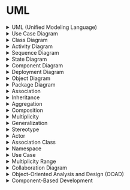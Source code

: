 

# UML

<details>

<summary>UML (Unified Modeling Language)</summary>

- UML is a standardized visual language for modeling software systems.

- It uses diagrams and symbols to represent system structure and behavior.

- Facilitates communication and design in software development.

</details>

<details>

<summary>Use Case Diagram</summary>

- A use case diagram in UML shows how users interact with a system.

- It outlines different scenarios (use cases) and their relationships.

- Helps define system functionality from a user's perspective.

</details>

<details>

<summary>Class Diagram</summary>

- A class diagram in UML depicts the structure of a system by representing classes and their relationships.

- It shows attributes, methods, and associations between classes.

- Useful for designing and understanding system architecture.

</details>

<details>

<summary>Activity Diagram</summary>

- An activity diagram in UML visualizes workflows or processes within a system.

- It uses actions, decisions, and control flow to represent activities.

- Helps model complex business processes.

</details>

<details>

<summary>Sequence Diagram</summary>

- A sequence diagram in UML displays interactions between objects over time.

- It shows the order of messages exchanged and lifelines of objects.

- Used for modeling dynamic behavior in system interactions.

</details>

<details>

<summary>State Diagram</summary>

- A state diagram in UML represents the states and transitions of an object or system.

- It shows how objects change state in response to events.

- Useful for modeling state-dependent behavior.

</details>

<details>

<summary>Component Diagram</summary>

- A component diagram in UML illustrates the components and interfaces of a system.

- It shows how components interact and can be used for system architecture.

- Helps visualize system composition.

</details>

<details>

<summary>Deployment Diagram</summary>

- A deployment diagram in UML depicts the physical deployment of components on hardware.

- It shows nodes, devices, and their connections.

- Used to plan system deployment.

</details>

<details>

<summary>Object Diagram</summary>

- An object diagram in UML represents instances of classes at a specific point in time.

- It shows objects and their relationships.

- Useful for testing and debugging.

</details>

<details>

<summary>Package Diagram</summary>

- A package diagram in UML organizes elements into packages or namespaces.

- It shows the structure and dependencies between packages.

- Helps manage and structure complex systems.

</details>

<details>

<summary>Association</summary>

- An association in UML represents a relationship between two or more classes.

- It defines how objects of one class are related to objects of another.

- Used to model connections between elements.

</details>

<details>

<summary>Inheritance</summary>

- Inheritance in UML represents a relationship where one class inherits attributes and behaviors from another.

- "It supports code reuse and the "is-a" relationship."

- Useful for creating hierarchies of classes.

</details>

<details>

<summary>Aggregation</summary>

- "Aggregation in UML represents a "whole-part" relationship between classes."

- It shows that one class contains or is composed of other classes.

- Useful for modeling complex structures.

</details>

<details>

<summary>Composition</summary>

- Composition in UML is a stronger form of aggregation where one class is composed of other classes.

- "It implies a "lifecycle" dependency between the whole and its parts."

- Used for modeling strong relationships.

</details>

<details>

<summary>Multiplicity</summary>

- Multiplicity in UML specifies the number of instances that participate in a relationship.

- It defines the cardinality or how many objects can be related.

- Ensures accurate modeling of relationships.

</details>

<details>

<summary>Generalization</summary>

- Generalization in UML represents the inheritance of attributes and behaviors from a general class to a specific class.

- "It supports the "is-a" relationship and code reuse."

- Useful for creating class hierarchies.

</details>

<details>

<summary>Stereotype</summary>

- A stereotype in UML adds custom metadata or properties to model elements.

- It extends the UML language for specific modeling needs.

- Enhances the expressiveness of UML.

</details>

<details>

<summary>Actor</summary>

- An actor in UML represents an external entity or user interacting with a system.

- It defines roles and responsibilities of external elements.

- Used in use case diagrams to represent system users.

</details>

<details>

<summary>Association Class</summary>

- An association class in UML represents a class that is part of an association.

- It adds attributes and behaviors to associations.

- Useful for modeling additional information about relationships.

</details>

<details>

<summary>Namespace</summary>

- A namespace in UML is a container that organizes model elements.

- It prevents naming conflicts and provides structure.

- Supports modular and organized modeling.

</details>

<details>

<summary>Use Case</summary>

- A use case in UML represents a specific interaction or functionality provided by a system.

- It defines a set of actions and scenarios.

- Used for capturing system requirements.

</details>

<details>

<summary>Multiplicity Range</summary>

- Multiplicity range in UML defines the valid number of instances allowed in a relationship.

- It sets constraints on how many objects can participate.

- Ensures precise modeling of relationships.

</details>

<details>

<summary>Collaboration Diagram</summary>

- A collaboration diagram in UML shows how objects collaborate to achieve a goal.

- It emphasizes the interaction and communication between objects.

- Useful for dynamic system modeling.

</details>

<details>

<summary>Object-Oriented Analysis and Design (OOAD)</summary>

- OOAD is a methodology that uses UML to model and design software systems.

- It emphasizes object-oriented principles for system development.

- Supports structured and efficient software design.

</details>

<details>

<summary>Component-Based Development</summary>

- Component-based development in UML uses components as modular building blocks.

- It promotes reusability and flexibility in system design.

- Streamlines software development and maintenance.

</details>

